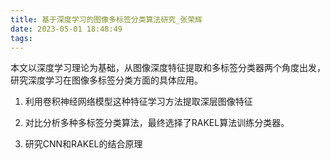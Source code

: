 ```yaml
---
title: 基于深度学习的图像多标签分类算法研究_张荣辉
date: 2023-05-01 18:48:49
tags:
---
```


本文以深度学习理论为基础，从图像深度特征提取和多标签分类器两个角度出发，研究深度学习在图像多标签分类方面的具体应用。

1. 利用卷积神经网络模型这种特征学习方法提取深层图像特征

2. 对比分析多种多标签分类算法，最终选择了RAKEL算法训练分类器。

3. 研究CNN和RAKEL的结合原理
   
   
